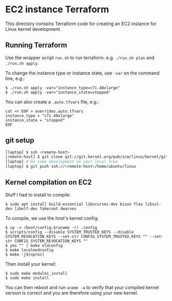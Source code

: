 # EC2 instance Terraform

This directory contains Terraform code for creating an EC2 instance for Linux kernel development.

## Running Terraform

Use the wrapper script `run.sh` to run terraform. e.g. `./run.sh plan` and `./run.sh apply`.

To change the instance type or instance state, use `-var` on the command line, e.g.:

```
$ ./run.sh apply -var="instance_type=c7i.48xlarge"
$ ./run.sh apply -var="instance_state=stopped"
```

You can also create a `.auto.tfvars` file, e.g.:

```
cat << EOF > overrides.auto.tfvars
instance_type = "c7i.48xlarge"
instance_state = "stopped"
EOF
```

## git setup

```sh
[laptop] $ ssh <remote-host>
[remote-host] $ git clone git://git.kernel.org/pub/scm/linux/kernel/git/torvalds/linux.git
[laptop] # Do some development on your local tree
[laptop] $ git push ssh://<remote-host>/home/ubuntu/linux
```

## Kernel compilation on EC2

Stuff I had to install to compile:

```
$ sudo apt install build-essential libncurses-dev bison flex libssl-dev libelf-dev fakeroot dwarves
```

To compile, we use the host's kernel config:

```
$ cp -v /boot/config-$(uname -r) .config
$ scripts/config --disable SYSTEM_TRUSTED_KEYS --disable SYSTEM_REVOCATION_KEYS --set-str CONFIG_SYSTEM_TRUSTED_KEYS "" --set-str CONFIG_SYSTEM_REVOCATION_KEYS ""
$ yes "" | make oldconfig
$ make localmodconfig
$ make -j$(nproc)
```

Then install your kernel:

```
$ sudo make modules_install
$ sudo make install
```

You can then reboot and run `uname -a` to verify that your compiled kernel version is correct and you are therefore using your new kernel.
